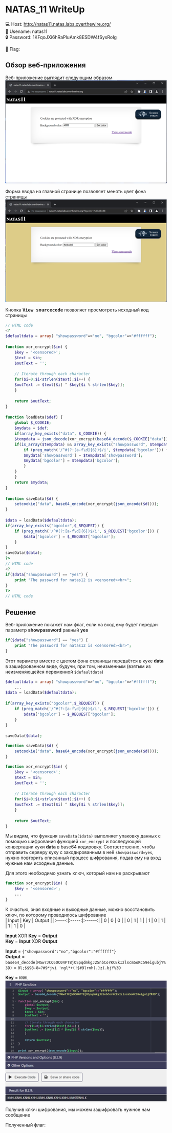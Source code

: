 # NATAS_11 WriteUp
:computer: Host: http://natas11.natas.labs.overthewire.org/  
:bust_in_silhouette: Usename: natas11  
:lock: Password: 1KFqoJXi6hRaPluAmk8ESDW4fSysRoIg

:triangular_flag_on_post: Flag: 

## Обзор веб-приложения
Веб-приложение выглядит следующим образом
![Скриншот веб-приложения](./img/natas11/natas11_0.png)

Форма ввода на главной странице позволяет менять цвет фона страницы 
![Скриншот веб-приложения](./img/natas11/natas11_1.png)

Кнопка <kbd>**View sourcecode**</kbd> позволяет просмотреть исходный код страницы
```php
// HTML code
<?
$defaultdata = array( "showpassword"=>"no", "bgcolor"=>"#ffffff");

function xor_encrypt($in) {
    $key = '<censored>';
    $text = $in;
    $outText = '';

    // Iterate through each character
    for($i=0;$i<strlen($text);$i++) {
    $outText .= $text[$i] ^ $key[$i % strlen($key)];
    }

    return $outText;
}

function loadData($def) {
    global $_COOKIE;
    $mydata = $def;
    if(array_key_exists("data", $_COOKIE)) {
    $tempdata = json_decode(xor_encrypt(base64_decode($_COOKIE["data"])), true);
    if(is_array($tempdata) && array_key_exists("showpassword", $tempdata) && array_key_exists("bgcolor", $tempdata)) {
        if (preg_match('/^#(?:[a-f\d]{6})$/i', $tempdata['bgcolor'])) {
        $mydata['showpassword'] = $tempdata['showpassword'];
        $mydata['bgcolor'] = $tempdata['bgcolor'];
        }
    }
    }
    return $mydata;
}

function saveData($d) {
    setcookie("data", base64_encode(xor_encrypt(json_encode($d))));
}

$data = loadData($defaultdata);
if(array_key_exists("bgcolor",$_REQUEST)) {
    if (preg_match('/^#(?:[a-f\d]{6})$/i', $_REQUEST['bgcolor'])) {
        $data['bgcolor'] = $_REQUEST['bgcolor'];
    }
}
saveData($data);
?>
// HTML code
<?
if($data["showpassword"] == "yes") {
    print "The password for natas12 is <censored><br>";
}
?>
// HTML code
```

## Решение
Веб-приложение покажет нам флаг, если на вход ему будет передан параметр **showpassword** равный **yes**  
```php
if($data["showpassword"] == "yes") {
    print "The password for natas12 is <censored><br>";
}
```
Этот параметр вместе с цветом фона страницы передаётся в куке **data** в зашифрованном виде, будучи, при том, неизменным (взятым из неизменяющейся переменной ```$defaultdata```)
```php
$defaultdata = array( "showpassword"=>"no", "bgcolor"=>"#ffffff");
    ...
$data = loadData($defaultdata);

if(array_key_exists("bgcolor",$_REQUEST)) {
    if (preg_match('/^#(?:[a-f\d]{6})$/i', $_REQUEST['bgcolor'])) {
        $data['bgcolor'] = $_REQUEST['bgcolor'];
    }
}

saveData($data);   

```
```php
function saveData($d) {
    setcookie("data", base64_encode(xor_encrypt(json_encode($d))));
}
```
```php
function xor_encrypt($in) {
    $key = '<censored>';
    $text = $in;
    $outText = '';

    // Iterate through each character
    for($i=0;$i<strlen($text);$i++) {
    $outText .= $text[$i] ^ $key[$i % strlen($key)];
    }

    return $outText;
}
```
Мы видим, что функция ```saveData($data)``` выполняет упаковку данных с помощью шифрования функцией ``xor_encrypt`` и последующей конвертации куки **data** в base64 кодировку. Соответственно, чтобы отправить серверу куку с закодированным в неё ``showpassword=yes``, нужно повторить описанный процесс шифрования, подав ему на вход нужные нам исходные данные.

Для этого необходимо узнать ключ, который нам не раскрывают
```php
function xor_encrypt($in) {
    $key = '<censored>';
    ...
}
```
К счастью, зная входные и выходные данные, можно восстановить ключ, по которому проводилось шифрование  
| Input |  Key  | Output |
|:-----:|:-----:|:------:|
|   0   |   0   |    0   |
|   0   |   1   |    1   |
|   1   |   0   |    1   |
|   1   |   1   |    0   |

**Input** XOR **Key** = **Output**  
**Key** = **Input** XOR **Output**

**Input** = ``{"showpassword":"no","bgcolor":"#ffffff"}``  
**Output** = ``base64_decode(MGw7JCQ5OC04PT8jOSpqdmkgJ25nbCorKCEkIzlscm5oKC59eigubjY%3D)`` = ``0l;$$98-8=?#9*jvi 'ngl*+(!$#9lrnh(.}z(.bjY%3D``

**Key** = ``KNHL``
![Ключ шифрования](./img/natas11/natas11_3.png)

Получив ключ шифрования, мы можем зашифровать нужное нам сообщение


Полученный флаг: 
